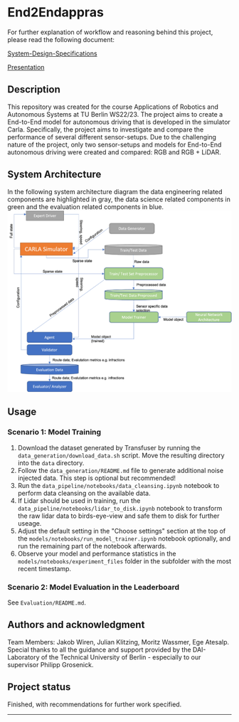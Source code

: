 # End2Endappras
For further explanation of workflow and reasoning behind this project, please read the following document: 

[System-Design-Specifications](system_design_specifications.pdf)

[Presentation](final_presentation.pdf)

## Description

This repository was created for the course Applications of Robotics and Autonomous Systems at TU Berlin WS22/23. 
The project aims to create a End-to-End model for autonomous driving that is developed in the simulator Carla. 
Specifically, the project aims to investigate and compare the performance of several different sensor-setups. 
Due to the challenging nature of the project, only two sensor-setups and models for End-to-End autonomous driving were created and compared: RGB and RGB + LiDAR. 

## System Architecture
In the following system architecture diagram the data engineering related components are highlighted in gray, the data science related components in green and the evaluation related components in blue.
![System architecture of project](figures/architecture.png "System architecture")


## Usage

### Scenario 1: Model Training
1. Download the dataset generated by Transfuser by running the `data_generation/download_data.sh` script. Move the resulting directory into the `data` directory.
2. Follow the `data_generation/README.md` file to generate additional noise injected data. This step is optional but recommended!
3. Run the `data_pipeline/notebooks/data_cleansing.ipynb` notebook to perform data cleansing on the available data.
4. If Lidar should be used in training, run the `data_pipeline/notebooks/lidar_to_disk.ipynb` notebook to transform the raw lidar data to birds-eye-view and safe them to disk for further useage.
6. Adjust the default setting in the "Choose settings" section at the top of the `models/notebooks/run_model_trainer.ipynb` notebook optionally, and run the remaining part of the notebook afterwards.
7. Observe your model and performance statistics in the `models/notebooks/experiment_files` folder in the subfolder with the most recent timestamp.

### Scenario 2: Model Evaluation in the Leaderboard
See `Evaluation/README.md`.

## Authors and acknowledgment
Team Members:  Jakob Wiren, Julian Klitzing,  Moritz Wassmer, Ege Atesalp.
Special thanks to all the guidance and support provided by the DAI-Laboratory of the Technical University of Berlin - especially to our supervisor Philipp Grosenick.



## Project status
Finished, with recommendations for further work specified. 

***
